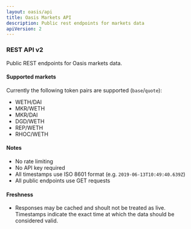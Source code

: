 ```yaml
---
layout: oasis/api
title: Oasis Markets API
description: Public rest endpoints for markets data
apiVersion: 2
---
```


### REST API v2

Public REST endpoints for Oasis markets data.

#### Supported markets

Currently the following token pairs are supported (`base`/`quote`):
- WETH/DAI
- MKR/WETH
- MKR/DAI
- DGD/WETH
- REP/WETH
- RHOC/WETH

#### Notes

- No rate limiting
- No API key required
- All timestamps use ISO 8601 format (e.g. `2019-06-13T10:49:40.639Z`)
- All public endpoints use GET requests

#### Freshness

- Responses may be cached and shoult not be treated as live. Timestamps
  indicate the exact time at which the data should be considered valid.
